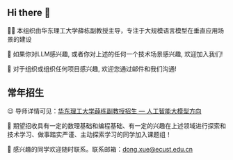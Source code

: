 ## Hi there 👋

🙋‍♀️ 本组织由华东理工大学薛栋副教授主导，专注于大规模语言模型在垂直应用场景的建设  

🌈 如果你对LLM感兴趣, 或者你对上述的任何一个技术场景感兴趣, 欢迎加入我们!  

🧙 对于组织或组织任何项目感兴趣, 欢迎您通过邮件和我们沟通!   

## 常年招生

😉 导师详情可见：[华东理工大学薛栋副教授招生 — 人工智能大模型方向](https://mp.weixin.qq.com/s/zpusFkLLXfYxtDTjDwuZ1g)

👏 期望招收具有一定的数理基础和编程基础、有一定的兴趣在上述领域进行探索和技术学习、做事踏实严谨、主动探索学习的同学加入课题组！

🤝 感兴趣的同学欢迎随时联系。联系邮箱：dong.xue@ecust.edu.cn

